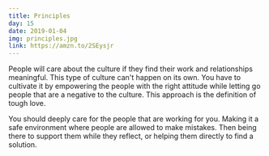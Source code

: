 ```yaml
---
title: Principles
day: 15
date: 2019-01-04
img: principles.jpg
link: https://amzn.to/2SEysjr
---
```


People will care about the culture if they find their work and
relationships meaningful. This type of culture can't happen on its own. You
have to cultivate it by empowering the people with the right
attitude while letting go people that are a negative to the culture. This
approach is the definition of tough love.

You should deeply care for the people that are working for you. Making it
a safe environment where people are allowed to make mistakes. Then being there
to support them while they reflect, or helping them directly to find
a solution.
